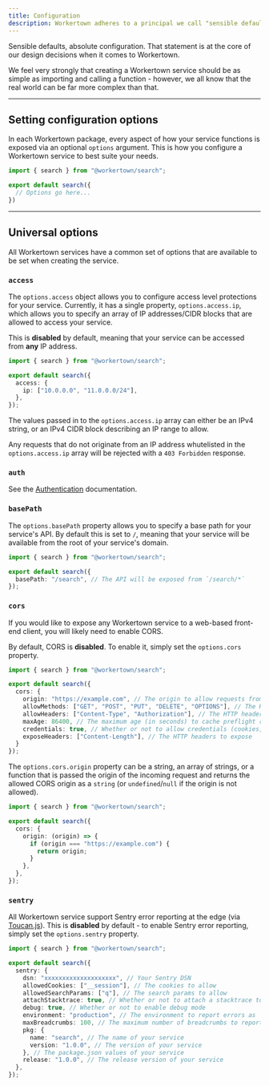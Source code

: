 ```yaml
---
title: Configuration
description: Workertown adheres to a principal we call "sensible defaults, absolute configuration".
---
```


Sensible defaults, absolute configuration. That statement is at the core of our
design decisions when it comes to Workertown.

We feel very strongly that creating a Workertown service should be as simple as
importing and calling a function - however, we all know that the real world can
be far more complex than that.

---

## Setting configuration options

In each Workertown package, every aspect of how your service functions is
exposed via an optional `options` argument. This is how you configure a
Workertown service to best suite your needs.

```typescript
import { search } from "@workertown/search";

export default search({
  // Options go here...
})
```

---

## Universal options

All Workertown services have a common set of options that are available to be
set when creating the service.

### `access`

The `options.access` object allows you to configure access level protections for
your service. Currently, it has a single property, `options.access.ip`, which
allows you to specify an array of IP addresses/CIDR blocks that are allowed to
access your service.

This is **disabled** by default, meaning that your service can be accessed from
**any** IP address.

```typescript
import { search } from "@workertown/search";

export default search({
  access: {
    ip: ["10.0.0.0", "11.0.0.0/24"],
  },
});
```

The values passed in to the `options.access.ip` array can either be an IPv4
string, or an IPv4 CIDR block describing an IP range to allow.

Any requests that do not originate from an IP address whutelisted in the
`options.access.ip` array will be rejected with a `403 Forbidden` response.

### `auth`

See the [Authentication](/docs/core-concepts/authentication) documentation.

### `basePath`

The `options.basePath` property allows you to specify a base path for your
service's API. By default this is set to `/`, meaning that your service will be
available from the root of your service's domain.

```typescript
import { search } from "@workertown/search";

export default search({
  basePath: "/search", // The API will be exposed from `/search/*`
});
```

### `cors`

If you would like to expose any Workertown service to a web-based front-end
client, you will likely need to enable CORS.

By default, CORS is **disabled**. To enable it, simply set the `options.cors`
property.

```typescript
import { search } from "@workertown/search";

export default search({
  cors: {
    origin: "https://example.com", // The origin to allow requests from
    allowMethods: ["GET", "POST", "PUT", "DELETE", "OPTIONS"], // The HTTP methods to allow
    allowHeaders: ["Content-Type", "Authorization"], // The HTTP headers to allow
    maxAge: 86400, // The maximum age (in seconds) to cache preflight requests
    credentials: true, // Whether or not to allow credentials (cookies, etc)
    exposeHeaders: ["Content-Length"], // The HTTP headers to expose
  }
});
```

The `options.cors.origin` property can be a string, an array of strings, or a
function that is passed the origin of the incoming request and returns the 
allowed CORS origin as a `string` (or `undefined`/`null` if the origin is not
allowed).

```typescript
import { search } from "@workertown/search";

export default search({
  cors: {
    origin: (origin) => {
      if (origin === "https://example.com") {
        return origin;
      }
    },
  },
});
```

### `sentry`

All Workertown service support Sentry error reporting at the edge (via
[Toucan.js](https://github.com/robertcepa/toucan-js)). This is **disabled** by
default - to enable Sentry error reporting, simply set the `options.sentry`
property.

```typescript
import { search } from "@workertown/search";

export default search({
  sentry: {
    dsn: "xxxxxxxxxxxxxxxxxxxx", // Your Sentry DSN
    allowedCookies: ["__session"], // The cookies to allow
    allowedSearchParams: ["q"], // The search params to allow
    attachStacktrace: true, // Whether or not to attach a stacktrace to errors
    debug: true, // Whether or not to enable debug mode
    environment: "production", // The environment to report errors as
    maxBreadcrumbs: 100, // The maximum number of breadcrumbs to report
    pkg: {
      name: "search", // The name of your service
      version: "1.0.0", // The version of your service
    }, // The package.json values of your service
    release: "1.0.0", // The release version of your service
  },
});
```
